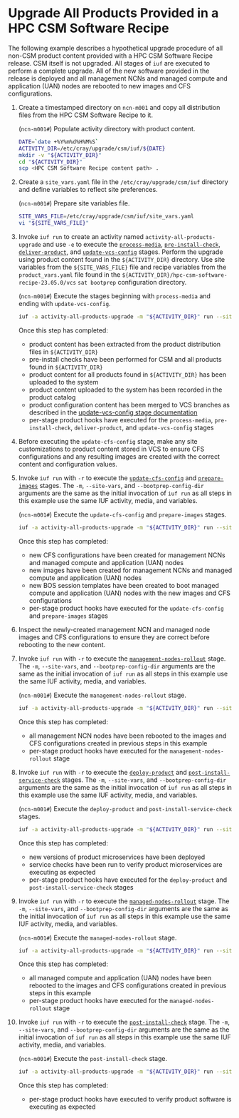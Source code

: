 # Upgrade All Products Provided in a HPC CSM Software Recipe

The following example describes a hypothetical upgrade procedure of all non-CSM product content provided with a HPC CSM Software Recipe release. CSM itself is not upgraded. All stages of `iuf` are executed to perform a complete
upgrade. All of the new software provided in the release is deployed and all management NCNs and managed compute and application (UAN) nodes are rebooted to new images and CFS configurations.

1. Create a timestamped directory on `ncn-m001` and copy all distribution files from the HPC CSM Software Recipe to it.

    (`ncn-m001#`) Populate activity directory with product content.

    ```bash
    DATE=`date +%Y%m%d%H%M%S`
    ACTIVITY_DIR=/etc/cray/upgrade/csm/iuf/${DATE}
    mkdir -v "${ACTIVITY_DIR}"
    cd "${ACTIVITY_DIR}"
    scp <HPC CSM Software Recipe content path> .
    ```

1. Create a `site_vars.yaml` file in the `/etc/cray/upgrade/csm/iuf` directory and define variables to reflect site preferences.

    (`ncn-m001#`) Prepare site variables file.

    ```bash
    SITE_VARS_FILE=/etc/cray/upgrade/csm/iuf/site_vars.yaml
    vi "${SITE_VARS_FILE}"
    ```

1. Invoke `iuf run` to create an activity named `activity-all-products-upgrade` and use `-e` to execute the [`process-media`](../stages/process_media.md), [`pre-install-check`](../stages/pre_install_check.md),
   [`deliver-product`](../stages/deliver_product.md), and [`update-vcs-config`](../stages/update_vcs_config.md) stages. Perform the upgrade using product content found in the `${ACTIVITY_DIR}` directory. Use site variables
   from the `${SITE_VARS_FILE}` file and recipe variables from the `product_vars.yaml` file found in the `${ACTIVITY_DIR}/hpc-csm-software-recipe-23.05.0/vcs` `sat bootprep` configuration directory.

    (`ncn-m001#`) Execute the stages beginning with `process-media` and ending with `update-vcs-config`.

    ```bash
    iuf -a activity-all-products-upgrade -m "${ACTIVITY_DIR}" run --site-vars "${SITE_VARS_FILE}" --bootprep-config-dir "${ACTIVITY_DIR}/hpc-csm-software-recipe-23.05.0/vcs" -e update-vcs-config
    ```

    Once this step has completed:

    - product content has been extracted from the product distribution files in `${ACTIVITY_DIR}`
    - pre-install checks have been performed for CSM and all products found in `${ACTIVITY_DIR}`
    - product content for all products found in `${ACTIVITY_DIR}` has been uploaded to the system
    - product content uploaded to the system has been recorded in the product catalog
    - product configuration content has been merged to VCS branches as described in the [update-vcs-config stage documentation](../stages/update_vcs_config.md)
    - per-stage product hooks have executed for the `process-media`, `pre-install-check`, `deliver-product`, and `update-vcs-config` stages

1. Before executing the `update-cfs-config` stage, make any site customizations to product content stored in VCS to ensure CFS configurations and any resulting images are created with the correct content and configuration values.

1. Invoke `iuf run` with `-r` to execute the [`update-cfs-config`](../stages/update_cfs_config.md) and [`prepare-images`](../stages/prepare_images.md) stages. The `-m`, `--site-vars`, and `--bootprep-config-dir` arguments are the
   same as the initial invocation of `iuf run` as all steps in this example use the same IUF activity, media, and variables.

    (`ncn-m001#`) Execute the `update-cfs-config` and `prepare-images` stages.

    ```bash
    iuf -a activity-all-products-upgrade -m "${ACTIVITY_DIR}" run --site-vars "${SITE_VARS_FILE}" --bootprep-config-dir "${ACTIVITY_DIR}/hpc-csm-software-recipe-23.05.0/vcs" -r update-cfs-config prepare-images
    ```

    Once this step has completed:

    - new CFS configurations have been created for management NCNs and managed compute and application (UAN) nodes
    - new images have been created for management NCNs and managed compute and application (UAN) nodes
    - new BOS session templates have been created to boot managed compute and application (UAN) nodes with the new images and CFS configurations
    - per-stage product hooks have executed for the `update-cfs-config` and `prepare-images` stages

1. Inspect the newly-created management NCN and managed node images and CFS configurations to ensure they are correct before rebooting to the new content.

1. Invoke `iuf run` with `-r` to execute the [`management-nodes-rollout`](../stages/management_nodes_rollout.md) stage. The `-m`, `--site-vars`, and `--bootprep-config-dir` arguments are the same as the initial invocation of `iuf run`
   as all steps in this example use the same IUF activity, media, and variables.

    (`ncn-m001#`) Execute the `management-nodes-rollout` stage.

    ```bash
    iuf -a activity-all-products-upgrade -m "${ACTIVITY_DIR}" run --site-vars "${SITE_VARS_FILE}" --bootprep-config-dir "${ACTIVITY_DIR}/hpc-csm-software-recipe-23.05.0/vcs" -r management-nodes-rollout
    ```

    Once this step has completed:

    - all management NCN nodes have been rebooted to the images and CFS configurations created in previous steps in this example
    - per-stage product hooks have executed for the `management-nodes-rollout` stage

1. Invoke `iuf run` with `-r` to execute the [`deploy-product`](../stages/deploy_product.md) and [`post-install-service-check`](../stages/post_install_service_check.md) stages. The `-m`, `--site-vars`, and `--bootprep-config-dir`
   arguments are the same as the initial invocation of `iuf run` as all steps in this example use the same IUF activity, media, and variables.

    (`ncn-m001#`) Execute the `deploy-product` and `post-install-service-check` stages.

    ```bash
    iuf -a activity-all-products-upgrade -m "${ACTIVITY_DIR}" run --site-vars "${SITE_VARS_FILE}" --bootprep-config-dir "${ACTIVITY_DIR}/hpc-csm-software-recipe-23.05.0/vcs" -r deploy-product post-install-service-check
    ```

    Once this step has completed:

    - new versions of product microservices have been deployed
    - service checks have been run to verify product microservices are executing as expected
    - per-stage product hooks have executed for the `deploy-product` and `post-install-service-check` stages

1. Invoke `iuf run` with `-r` to execute the [`managed-nodes-rollout`](../stages/managed_nodes_rollout.md) stage. The `-m`, `--site-vars`, and `--bootprep-config-dir` arguments are the same as the initial invocation of `iuf run` as all
   steps in this example use the same IUF activity, media, and variables.

    (`ncn-m001#`) Execute the `managed-nodes-rollout` stage.

    ```bash
    iuf -a activity-all-products-upgrade -m "${ACTIVITY_DIR}" run --site-vars "${SITE_VARS_FILE}" --bootprep-config-dir "${ACTIVITY_DIR}/hpc-csm-software-recipe-23.05.0/vcs" -r managed-nodes-rollout
    ```

    Once this step has completed:

    - all managed compute and application (UAN) nodes have been rebooted to the images and CFS configurations created in previous steps in this example
    - per-stage product hooks have executed for the `managed-nodes-rollout` stage

1. Invoke `iuf run` with `-r` to execute the [`post-install-check`](../stages/post_install_check.md) stage. The `-m`, `--site-vars`, and `--bootprep-config-dir` arguments are the same as the initial invocation of `iuf run` as all steps in
   this example use the same IUF activity, media, and variables.

    (`ncn-m001#`) Execute the `post-install-check` stage.

    ```bash
    iuf -a activity-all-products-upgrade -m "${ACTIVITY_DIR}" run --site-vars "${SITE_VARS_FILE}" --bootprep-config-dir "${ACTIVITY_DIR}/hpc-csm-software-recipe-23.05.0/vcs" -r post-install-check
    ```

    Once this step has completed:

    - per-stage product hooks have executed to verify product software is executing as expected
